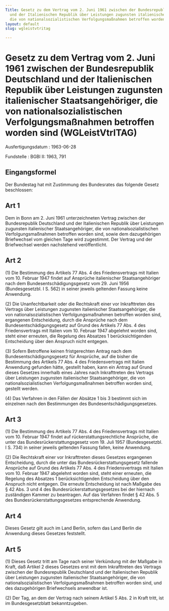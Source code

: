 ```yaml
---
Title: Gesetz zu dem Vertrag vom 2. Juni 1961 zwischen der Bundesrepublik Deutschland
  und der Italienischen Republik über Leistungen zugunsten italienischer Staatsangehöriger,
  die von nationalsozialistischen Verfolgungsmaßnahmen betroffen worden sind
layout: default
slug: wgleistvtritag

---
```


# Gesetz zu dem Vertrag vom 2. Juni 1961 zwischen der Bundesrepublik Deutschland und der Italienischen Republik über Leistungen zugunsten italienischer Staatsangehöriger, die von nationalsozialistischen Verfolgungsmaßnahmen betroffen worden sind (WGLeistVtrITAG)

Ausfertigungsdatum
:   1963-06-28

Fundstelle
:   BGBl II: 1963, 791



## Eingangsformel

Der Bundestag hat mit Zustimmung des Bundesrates das folgende Gesetz
beschlossen:


## Art 1

Dem in Bonn am 2. Juni 1961 unterzeichneten Vertrag zwischen der
Bundesrepublik Deutschland und der Italienischen Republik über
Leistungen zugunsten italienischer Staatsangehöriger, die von
nationalsozialistischen Verfolgungsmaßnahmen betroffen worden sind,
sowie dem dazugehörigen Briefwechsel vom gleichen Tage wird
zugestimmt. Der Vertrag und der Briefwechsel werden nachstehend
veröffentlicht.


## Art 2

(1) Die Bestimmung des Artikels 77 Abs. 4 des Friedensvertrags mit
Italien vom 10. Februar 1947 findet auf Ansprüche italienischer
Staatsangehöriger nach dem Bundesentschädigungsgesetz vom 29. Juni
1956 (Bundesgesetzbl. I S. 562) in seiner jeweils geltenden Fassung
keine Anwendung.

(2) Die Unanfechtbarkeit oder die Rechtskraft einer vor Inkrafttreten
des Vertrags über Leistungen zugunsten italienischer
Staatsangehöriger, die von nationalsozialistischen
Verfolgungsmaßnahmen betroffen worden sind, ergangenen Entscheidung,
durch die Ansprüche nach dem Bundesentschädigungsgesetz auf Grund des
Artikels 77 Abs. 4 des Friedensvertrags mit Italien vom 10. Februar
1947 abgelehnt worden sind, steht einer erneuten, die Regelung des
Absatzes 1 berücksichtigenden Entscheidung über den Anspruch nicht
entgegen.

(3) Sofern Betroffene keinen fristgerechten Antrag nach dem
Bundesentschädigungsgesetz für Ansprüche, auf die bisher die
Bestimmung des Artikels 77 Abs. 4 des Friedensvertrags mit Italien
Anwendung gefunden hätte, gestellt haben, kann ein Antrag auf Grund
dieses Gesetzes innerhalb eines Jahres nach Inkrafttreten des Vertrags
über Leistungen zugunsten italienischer Staatsangehöriger, die von
nationalsozialistischen Verfolgungsmaßnahmen betroffen worden sind,
gestellt werden.

(4) Das Verfahren in den Fällen der Absätze 1 bis 3 bestimmt sich im
einzelnen nach den Bestimmungen des Bundesentschädigungsgesetzes.


## Art 3

(1) Die Bestimmung des Artikels 77 Abs. 4 des Friedensvertrags mit
Italien vom 10. Februar 1947 findet auf rückerstattungsrechtliche
Ansprüche, die unter das Bundesrückerstattungsgesetz vom 19. Juli 1957
(Bundesgesetzbl. I S. 734) in seiner jeweils geltenden Fassung fallen,
keine Anwendung.

(2) Die Rechtskraft einer vor Inkrafttreten dieses Gesetzes ergangenen
Entscheidung, durch die unter das Bundesrückerstattungsgesetz fallende
Ansprüche auf Grund des Artikels 77 Abs. 4 des Friedensvertrags mit
Italien vom 10. Februar 1947 abgelehnt worden sind, steht einer
erneuten, die Regelung des Absatzes 1 berücksichtigenden Entscheidung
über den Anspruch nicht entgegen. Die erneute Entscheidung ist nach
Maßgabe des § 42 Abs. 3 und 4 des Bundesrückerstattungsgesetzes bei
der hiernach zuständigen Kammer zu beantragen. Auf das Verfahren
findet § 42 Abs. 5 des Bundesrückerstattungsgesetzes entsprechende
Anwendung.


## Art 4

Dieses Gesetz gilt auch im Land Berlin, sofern das Land Berlin die
Anwendung dieses Gesetzes feststellt.


## Art 5

(1) Dieses Gesetz tritt am Tage nach seiner Verkündung mit der Maßgabe
in Kraft, daß Artikel 2 dieses Gesetzes erst mit dem Inkrafttreten des
Vertrags zwischen der Bundesrepublik Deutschland und der Italienischen
Republik über Leistungen zugunsten italienischer Staatsangehöriger,
die von nationalsozialistischen Verfolgungsmaßnahmen betroffen worden
sind, und des dazugehörigen Briefwechsels anwendbar ist.

(2) Der Tag, an dem der Vertrag nach seinem Artikel 5 Abs. 2 in Kraft
tritt, ist im Bundesgesetzblatt bekanntzugeben.

